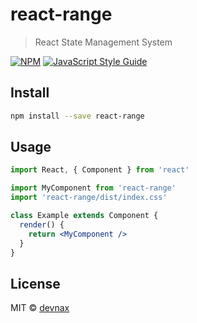 # react-range

> React State Management System

[![NPM](https://img.shields.io/npm/v/react-range.svg)](https://www.npmjs.com/package/react-range) [![JavaScript Style Guide](https://img.shields.io/badge/code_style-standard-brightgreen.svg)](https://standardjs.com)

## Install

```bash
npm install --save react-range
```

## Usage

```jsx
import React, { Component } from 'react'

import MyComponent from 'react-range'
import 'react-range/dist/index.css'

class Example extends Component {
  render() {
    return <MyComponent />
  }
}
```

## License

MIT © [devnax](https://github.com/devnax)
